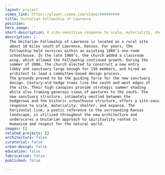 ```yaml
---
layout: project
vimeo_link: https://player.vimeo.com/video/#########
title: Unitarian Fellowship of Lawrence
position: 
hero_image: ''
short-description: A site-sensitive response to scale, materiality, shelter, and expanse
description: |-
  The Unitarian Fellowship of Lawrence is located on a rural site
  about 10 miles south of Lawrence, Kansas. For years, the
  Fellowship held services within an existing 1880’s one-room
  schoolhouse. In the late 1960’s, the church added a classroom
  wing, which allowed the Fellowship continued growth. During the
  summer of 2006, the church elected to construct a new entry
  lobby and sanctuary large enough for 150 members, and hired an
  architect to lead a committee-based design process.
  The grounds proved to be the guiding force for the new sanctuary
  design. Century-old hedge trees line the south and west edges of
  the site. Their high canopies provide strategic summer shading
  while also framing generous views of pastures to the south. The
  new sanctuary structure, intimately nestled between the
  hedgerows and the historic schoolhouse structure, offers a site-sensitive
  response to scale, materiality, shelter, and expanse. The
  horizontal line, a poetic reference to the surrounding Kansas
  landscape, is utilized throughout the new architecture and
  underscores a Unitarian approach to spirituality rooted in
  Humanism and respect for the natural world.
images: []
related_projects: []
architecture: false
curatorial: false
urban-design: false
education: false
fabrication: false
published: false

---
```

